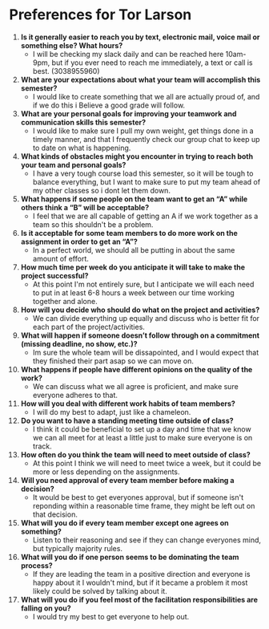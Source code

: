# Preferences for Tor Larson

1. __Is it generally easier to reach you by text, electronic mail, voice mail or something else?  What hours?__ 
   * I will be checking my slack daily and can be reached here 10am-9pm, but if you ever need to reach me immediately, a text or call is best. (3038955960)
1. __What are your expectations about what your team will accomplish this semester?__ 
   * I would like to create something that we all are actually proud of, and if we do this i Believe a good grade will follow.
1. __What are your personal goals for improving your teamwork and communication skills this semester?__ 
   * I would like to make sure I pull my own weight, get things done in a timely manner, and that I frequently check our group chat to keep up to date on what is happening.
1. __What kinds of obstacles might you encounter in trying to reach both your team and personal goals?__ 
   * I have a very tough course load this semester, so it will be tough to balance everything, but I want to make sure to put my team ahead of my other classes so i dont let them down.
1. __What happens if some people on the team want to get an “A” while others think a “B” will be acceptable?__ 
   * I feel that we are all capable of getting an A if we work together as a team so this shouldn't be a problem.
1. __Is it acceptable for some team members to do more work on the assignment in order to get an “A”?__ 
   * In a perfect world, we should all be putting in about the same amount of effort.
1. __How much time per week do you anticipate it will take to make the project successful?__ 
   * At this point I'm not entirely sure, but I anticipate we will each need to put in at least 6-8 hours a week between our time working together and alone.
1. __How will you decide who should do what on the project and activities?__ 
   * We can divide everything up equally and discuss who is better fit for each part of the project/activities.
1. __What will happen if someone doesn’t follow through on a commitment (missing deadline, no show, etc.)?__ 
   * Im sure the whole team will be dissapointed, and I would expect that they finished their part asap so we can move on.
1. __What happens if people have different opinions on the quality of the work?__ 
   * We can discuss what we all agree is proficient, and make sure everyone adheres to that.
1. __How will you deal with different work habits of team members?__ 
   * I will do my best to adapt, just like a chameleon.
1. __Do you want to have a standing meeting time outside of class?__ 
   * I think it could be beneficial to set up a day and time that we know we can all meet for at least a little just to make sure everyone is on track.
1. __How often do you think the team will need to meet outside of class?__ 
   * At this point I think we will need to meet twice a week, but it could be more or less depending on the assignments.
1. __Will you need approval of every team member before making a decision?__ 
   * It would be best to get everyones approval, but if someone isn't reponding within a reasonable time frame, they might be left out on that decision.
1. __What will you do if every team member except one agrees on something?__ 
   * Listen to their reasoning and see if they can change everyones mind, but typically majority rules.
1. __What will you do if one person seems to be dominating the team process?__ 
   * If they are leading the team in a positive direction and everyone is happy about it I wouldn't mind, but if it became a problem it most likely could be solved by talking about it.
1. __What will you do if you feel most of the facilitation responsibilities are falling on you?__ 
   * I would try my best to get everyone to help out.
